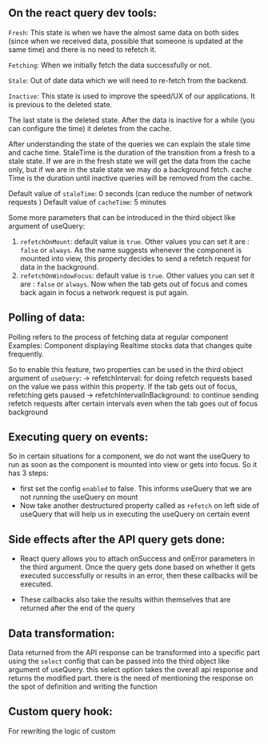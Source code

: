 ## On the react query dev tools:

`Fresh`: This state is when we have the almost same data on both sides (since when we received data, possible that someone is updated at the same time) and there is no need to refetch it.

`Fetching`: When we initially fetch the data successfully or not.

`Stale`: Out of date data which we will need to re-fetch from the backend.

`Inactive`: This state is used to improve the speed/UX of our applications. It is previous to the deleted state.

The last state is the deleted state. After the data is inactive for a while (you can configure the time) it deletes from the cache.

After understanding the state of the queries we can explain the stale time and cache time. StaleTime is the duration of the transition from a fresh to a stale state. If we are in the fresh state we will get the data from the cache only, but if we are in the stale state we may do a background fetch. cache Time is the duration until inactive queries will be removed from the cache.

Default value of `staleTime`: 0 seconds (can reduce the number of network requests )
Default value of `cacheTime`: 5 minutes

Some more parameters that can be introduced in the third object like argument of useQuery:

1. `refetchOnMount`: default value is `true`. Other values you can set it are : `false` or `always`. As the name suggests whenever the component is mounted into view, this property decides to send a refetch request for data in the background.
2. `refetchOnWindowFocus`: default value is `true`. Other values you can set it are : `false` or `always`. Now when the tab gets out of focus and comes back again in focus a network request is put again.

## Polling of data:

Polling refers to the process of fetching data at regular component
Examples: Component displaying Realtime stocks data that changes quite frequently.

So to enable this feature, two properties can be used in the third object argument of `useQuery`:
-> refetchInterval: for doing refetch requests based on the value we pass within this property. If the tab gets out of focus,
refetching gets paused
-> refetchIntervalInBackground: to continue sending refetch requests after certain intervals even when the tab goes out of focus background

## Executing query on events:

So in certain situations for a component, we do not want the useQuery to run as soon as the component is mounted into view or gets into focus.
So it has 3 steps:

- first set the config `enabled` to false. This informs useQuery that we are not running the useQuery on mount
- Now take another destructured property called as `refetch` on left side of useQuery that will help us in executing the useQuery on certain event


## Side effects after the API query gets done:
- React query allows you to attach onSuccess and onError parameters in the third argument. Once the query gets done based on whether it gets executed successfully or results in an error, then these callbacks will be executed.

- These callbacks also take the results within themselves that are returned after the end of the query

## Data transformation:
Data returned from the API response can be transformed into a specific part using the `select` config that can be passed into the third object like argument of useQuery. this select option takes the overall api response and returns the modified part. there is the need of mentioning the response on the spot of definition and writing the function

## Custom query hook:
For rewriting the logic of custom 